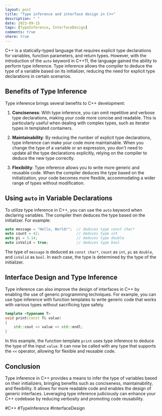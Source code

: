 ```yaml
---
layout: post
title: "Type inference and interface design in C++"
description: " "
date: 2023-09-15
tags: [TypeInference, InterfaceDesign]
comments: true
share: true
---
```


C++ is a statically-typed language that requires explicit type declarations for variables, function parameters, and return types. However, with the introduction of the `auto` keyword in C++11, the language gained the ability to perform type inference. Type inference allows the compiler to deduce the type of a variable based on its initializer, reducing the need for explicit type declarations in certain scenarios.

## Benefits of Type Inference

Type inference brings several benefits to C++ development:

1. **Conciseness**: With type inference, you can omit repetitive and verbose type declarations, making your code more concise and readable. This is particularly useful when dealing with complex types, such as iterator types in templated containers.

2. **Maintainability**: By reducing the number of explicit type declarations, type inference can make your code more maintainable. When you change the type of a variable or an expression, you don't need to update all the type declarations explicitly, relying on the compiler to deduce the new type correctly.

3. **Flexibility**: Type inference allows you to write more generic and reusable code. When the compiler deduces the type based on the initialization, your code becomes more flexible, accommodating a wider range of types without modification.

## Using `auto` in Variable Declarations

To utilize type inference in C++, you can use the `auto` keyword when declaring variables. The compiler then deduces the type based on the initializer. For example:

```cpp
auto message = "Hello, World!";  // deduces type const char*
auto count = 42;                 // deduces type int
auto pi = 3.14;                  // deduces type double
auto isValid = true;             // deduces type bool
```

The type of `message` is deduced as `const char*`, `count` as `int`, `pi` as `double`, and `isValid` as `bool`. In each case, the type is determined by the type of the initializer.

## Interface Design and Type Inference

Type inference can also improve the design of interfaces in C++ by enabling the use of generic programming techniques. For example, you can use type inference with function templates to write generic code that works with various types without sacrificing type safety.

```cpp
template <typename T>
void print(const T& value)
{
    std::cout << value << std::endl;
}
```

In this example, the function template `print` uses type inference to deduce the type of the input `value`. It can now be called with any type that supports the `<<` operator, allowing for flexible and reusable code.

## Conclusion

Type inference in C++ provides a means to infer the type of variables based on their initializers, bringing benefits such as conciseness, maintainability, and flexibility. It allows for more readable code and enables the design of generic interfaces. Leveraging type inference judiciously can enhance your C++ codebase by reducing verbosity and promoting code reusability.

#C++ #TypeInference #InterfaceDesign